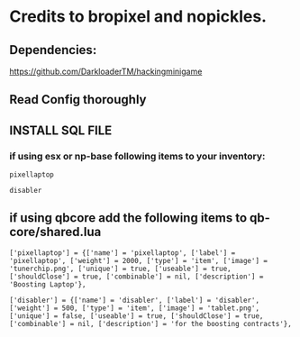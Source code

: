 # Credits to bropixel and nopickles.

## Dependencies:

https://github.com/DarkloaderTM/hackingminigame

## Read Config thoroughly

## INSTALL SQL FILE

### if using esx or np-base following items to your inventory: 
```
pixellaptop
```
```
disabler
```


## if using qbcore add the following items to qb-core/shared.lua 
```
['pixellaptop'] = {['name'] = 'pixellaptop', ['label'] = 'pixellaptop', ['weight'] = 2000, ['type'] = 'item', ['image'] = 'tunerchip.png', ['unique'] = true, ['useable'] = true,  ['shouldClose'] = true, ['combinable'] = nil, ['description'] = 'Boosting Laptop'}, 
```
```
['disabler'] = {['name'] = 'disabler', ['label'] = 'disabler', ['weight'] = 500, ['type'] = 'item', ['image'] = 'tablet.png', ['unique'] = false, ['useable'] = true, ['shouldClose'] = true, ['combinable'] = nil, ['description'] = 'for the boosting contracts'},
```

